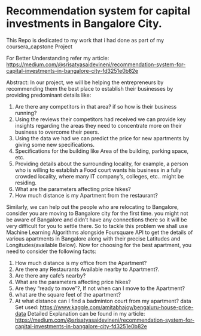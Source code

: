 # Recommendation system for capital investments in Bangalore City.
This Repo is dedicated to my work that i had done as part of my coursera_capstone Project

For Better Understanding refer my article:
https://medium.com/@srisatyasaidevineni/recommendation-system-for-capital-investments-in-bangalore-city-fd3251e0b82e


Abstract: 
In our project, we will be helping the entrepreneurs by recommending them the best place to establish their businesses by providing predominant details like:
1. Are there any competitors in that area? if so how is their business running?
2. Using the reviews their competitors had received we can provide key insights regarding the areas they need to concentrate more on their business to overcome their peers.
3. Using the data we had we can predict the price for new apartments by giving some new specifications.
4. Specifications for the building like Area of the building, parking space, etc.
5. Providing details about the surrounding locality, for example, a person who is willing to establish a Food court wants his business    in a fully crowded locality, where many IT company’s, colleges, etc.. might be residing.
6. What are the parameters affecting price hikes?
7. How much distance is my Apartment from the restaurant?

Similarly, we can help out the people who are relocating to Bangalore, consider you are moving to Bangalore city for the first time. you might not be aware of Bangalore and didn’t have any connections there so it will be very difficult for you to settle there. So to tackle this problem we shall use Machine Learning Algorithms alongside Foursquare API to get the details of various apartments in Bangalore along with their precise Latitudes and Longitudes(available Below). Now for choosing for the best apartment, you need to consider the following facts:
1. How much distance is my office from the Apartment?
2. Are there any Restaurants Available nearby to Apartment?.
3. Are there any cafe’s nearby?
4. What are the parameters affecting price hikes?
5. Are they “ready to move”?, If not when can I move to the Apartment?
6. what are the square feet of the apartment?
7. At what distance can I find a badminton court from my apartment?
data Set used: https://www.kaggle.com/amitabhajoy/bengaluru-house-price-data
Detailed Explanation can be found in my article: https://medium.com/@srisatyasaidevineni/recommendation-system-for-capital-investments-in-bangalore-city-fd3251e0b82e
